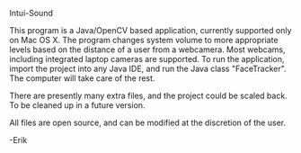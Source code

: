 Intui-Sound

This program is a Java/OpenCV based application, currently supported only on Mac OS X. The program changes system volume to more appropriate levels based on the distance of a user from a webcamera. Most webcams, including integrated laptop cameras are supported. To run the application, import the project into any Java IDE, and run the Java class "FaceTracker". The computer will take care of the rest.

There are presently many extra files, and the project could be scaled back. To be cleaned up in a future version.

All files are open source, and can be modified at the discretion of the user.

-Erik